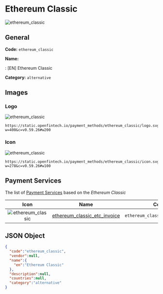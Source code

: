 
# Ethereum Classic 
![ethereum_classic](https://static.openfintech.io/payment_methods/ethereum_classic/logo.svg?w=400&c=v0.59.26#w200)  

## General 
**Code:** `ethereum_classic` 
 
**Name:** 
 
:	[EN] Ethereum Classic 
 
**Category:** `alternative` 
 

## Images 

### Logo 
![ethereum_classic](https://static.openfintech.io/payment_methods/ethereum_classic/logo.svg?w=400&c=v0.59.26#w200)  

```
https://static.openfintech.io/payment_methods/ethereum_classic/logo.svg?w=400&c=v0.59.26#w200
```  

### Icon 
![ethereum_classic](https://static.openfintech.io/payment_methods/ethereum_classic/icon.svg?w=278&c=v0.59.26#w100)  

```
https://static.openfintech.io/payment_methods/ethereum_classic/icon.svg?w=278&c=v0.59.26#w100
```  

## Payment Services 
 
The list of [Payment Services](/payment-services/) based on the _Ethereum Classic_ 

|Icon|Name|Code| 
|:---:|:---:|:---:| 
|![ethereum_classic](https://static.openfintech.io/payment_methods/ethereum_classic/icon.svg?w=278&c=v0.59.26#w100) |[ethereum_classic_etc_invoice](/payment-services/ethereum_classic_etc_invoice/)|`ethereum_classic_etc_invoice`| 
 

## JSON Object 

```json
{
  "code":"ethereum_classic",
  "vendor":null,
  "name":{
    "en":"Ethereum Classic"
  },
  "description":null,
  "countries":null,
  "category":"alternative"
}
```  
